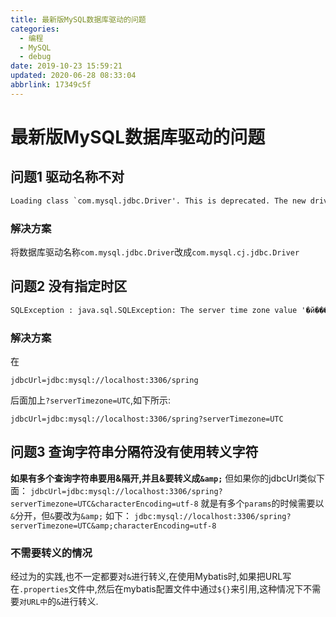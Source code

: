 ```yaml
---
title: 最新版MySQL数据库驱动的问题
categories: 
  - 编程
  - MySQL
  - debug
date: 2019-10-23 15:59:21
updated: 2020-06-28 08:33:04
abbrlink: 17349c5f
---
```

# 最新版MySQL数据库驱动的问题
## 问题1 驱动名称不对
```cmd
Loading class `com.mysql.jdbc.Driver'. This is deprecated. The new driver class is `com.mysql.cj.jdbc.Driver'. The driver is automatically registered via the SPI and manual loading of the driver class is generally unnecessary.
```
### 解决方案
将数据库驱动名称`com.mysql.jdbc.Driver`改成`com.mysql.cj.jdbc.Driver`

## 问题2 没有指定时区
```cmd
SQLException : java.sql.SQLException: The server time zone value '�й���׼ʱ��' is unrecognized or represents more than one time zone. You must configure either the server or JDBC driver (via the serverTimezone configuration property) to use a more specifc time zone value if you want to utilize time zone support.
```
### 解决方案
在
```
jdbcUrl=jdbc:mysql://localhost:3306/spring
```
后面加上`?serverTimezone=UTC`,如下所示:
```
jdbcUrl=jdbc:mysql://localhost:3306/spring?serverTimezone=UTC
```
## 问题3 查询字符串分隔符没有使用转义字符
**如果有多个查询字符串要用&隔开,并且&要转义成`&amp;`**
但如果你的jdbcUrl类似下面：
`jdbcUrl=jdbc:mysql://localhost:3306/spring?serverTimezone=UTC&characterEncoding=utf-8`
就是有多个`params`的时候需要以`&`分开，但`&`要改为`&amp;`  如下：
`jdbc:mysql://localhost:3306/spring?serverTimezone=UTC&amp;characterEncoding=utf-8`
### 不需要转义的情况
经过为的实践,也不一定都要对`&`进行转义,在使用Mybatis时,如果把URL写在`.properties`文件中,然后在mybatis配置文件中通过`${}`来引用,这种情况下不需要`对URL中`的`&`进行转义.

